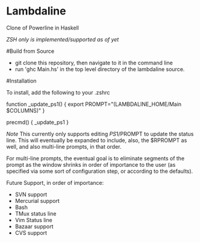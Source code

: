 Lambdaline
========

Clone of Powerline in Haskell

*ZSH only is implemented/supported as of yet*

#Build from Source
- git clone this repository, then navigate to it in the command line
- run 'ghc Main.hs' in the top level directory of the lambdaline source.

#Installation

To install, add the following to your .zshrc

function _update_ps1() {
  export PROMPT="$($LAMBDALINE_HOME/Main $COLUMNS)"
}

precmd() {
  _update_ps1
}


*Note* This currently only supports editing $PS1/$PROMPT to update the status line.  This will eventually be expanded to include, also, the $RPROMPT as well, and also multi-line prompts, in that order.

For multi-line prompts, the eventual goal is to eliminate segments of the prompt as the window shrinks in order of importance to the user (as specified via some sort of configuration step, or according to the defaults).

Future Support, in order of importance:
- SVN support
- Mercurial support
- Bash
- TMux status line
- Vim Status line
- Bazaar support
- CVS support

